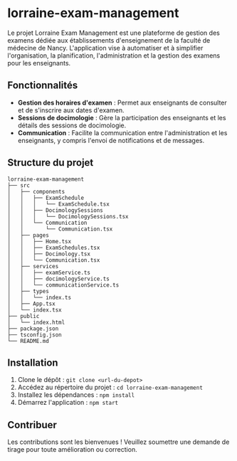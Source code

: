 # lorraine-exam-management
Le projet Lorraine Exam Management est une plateforme de gestion des examens dédiée aux établissements d'enseignement de la faculté de médecine de Nancy. L'application vise à automatiser et à simplifier l'organisation, la planification, l'administration et la gestion des examens pour les enseignants.

## Fonctionnalités
- **Gestion des horaires d'examen** : Permet aux enseignants de consulter et de s'inscrire aux dates d'examen.
- **Sessions de docimologie** : Gère la participation des enseignants et les détails des sessions de docimologie.
- **Communication** : Facilite la communication entre l'administration et les enseignants, y compris l'envoi de notifications et de messages.

## Structure du projet
```
lorraine-exam-management
├── src
│   ├── components
│   │   ├── ExamSchedule
│   │   │   └── ExamSchedule.tsx
│   │   ├── DocimologySessions
│   │   │   └── DocimologySessions.tsx
│   │   └── Communication
│   │       └── Communication.tsx
│   ├── pages
│   │   ├── Home.tsx
│   │   ├── ExamSchedules.tsx
│   │   ├── Docimology.tsx
│   │   └── Communication.tsx
│   ├── services
│   │   ├── examService.ts
│   │   ├── docimologyService.ts
│   │   └── communicationService.ts
│   ├── types
│   │   └── index.ts
│   ├── App.tsx
│   └── index.tsx
├── public
│   └── index.html
├── package.json
├── tsconfig.json
└── README.md
```

## Installation
1. Clone le dépôt : `git clone <url-du-depot>`
2. Accédez au répertoire du projet : `cd lorraine-exam-management`
3. Installez les dépendances : `npm install`
4. Démarrez l'application : `npm start`

## Contribuer
Les contributions sont les bienvenues ! Veuillez soumettre une demande de tirage pour toute amélioration ou correction.